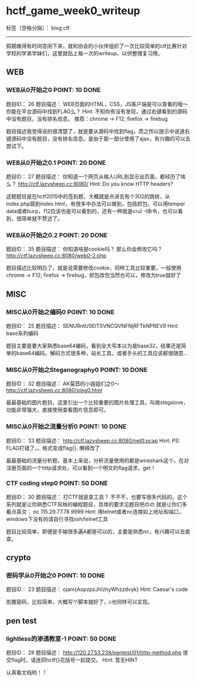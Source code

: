 ﻿# hctf_game_week0_writeup

标签（空格分隔）： blog ctf 

---
假期难得有时间空闲下来，就和协会的小伙伴组织了一次比较简单的ctf比赛针对学校的学弟学妹们，这里就贴上每一次的writeup，以供整理复习用。

<!--more-->

## WEB

###  WEB从0开始之0     POINT: 10 DONE

题目ID： 26
题目描述： WEB页面的HTML，CSS，JS客户端是可以查看的哦～你能在平台源码中找到FLAG么？
Hint: 不知你有没有发现，通过右键看到的源码中没有题目，没有排名信息。
推荐：chrome -> F12; firefox -> firebug

题目描述我觉得说的很清楚了，就是要从源码中找到flag，而之所以提示中说道右键源码中没有题目，没有排名信息，是由于那一部分使用了ajax，有兴趣的可以去尝试下。

###  WEB从0开始之0.1     POINT: 20 DONE

题目ID： 27
题目描述： 你知道一个网页从输入URL到显示出页面，都经历了啥么？
http://ctf.lazysheep.cc:8080/
Hint: Do you know HTTP headers?

这题题目是在hctf2015中的签到题，大概就是点进去有个302的跳转，从index.php跳到index.html，有很多中办法可以做到，包括抓包，可以用temper data或者burp，f12应该也是可以看到的，还有一种就是crul -I命令，也可以看到，很简单就不赘述了。

###  WEB从0开始之0.2     POINT: 20 DONE

题目ID： 35
题目描述： 你知道啥是cookie吗？
那么你会修改它吗？
http://ctf.lazysheep.cc:8080/web0-2.php

题目描述比较明白了，就是说需要修改cookie，同样工具比较重要，一般使用chrome -> F12; firefox -> firebug，抓包改包当然也可以，修改为true就好了

## MISC

###  MISC从0开始之编码0     POINT: 10 DONE

题目ID： 25
题目描述： SENURntUSElTSVNCQVNFNjRFTkNPREV9
Hint: base系列编码

题目主要是要大家熟悉base64编码，看到全大写本以为是base32，结果还是简单的base64编码，解码方式很多种，站长工具，或者手头的工具应该都很随意...

###  MISC从0开始之Steganography0     POINT: 10 DONE

题目ID： 32
题目描述： AK菊苣的小姐姐们之0～
http://ctf.lazysheep.cc:8080/steg0.html

最最基础的图片题目，这里引出一个比较重要的图片处理工具，叫做stegslove，功能非常强大，直接使用查看图片信息即可。

###  MISC从0开始之流量分析0     POINT: 10 DONE

题目ID： 33
题目描述： http://ctf.lazysheep.cc:8080/net0.pcap
Hint: PS: FLAG打错了。。格式变成flag{}..懒得改了

最最基础的流量分析题，基本上来说，分析流量使用的都是wireshark这个，在对注册页面的一个http请求处，可以看到一个明文的flag请求，get！

###  CTF coding step0     POINT: 50 DONE

题目ID： 30
题目描述： 打CTF就是拿工具？ 不不不，也要写很多代码的。这个系列就是让你熟悉CTF风格的编程题目，具体的要求见题目吧のの 就是让你们多看点英文：
nc 115.29.77.78 9999
Hint: 用telnet或者nc连接如上地址和端口，windows下没有的请自行寻找ssh/telnet工具

题目比较简单，即便是手输很多遍A都是可以的，主要是熟悉nc，有兴趣可以去查查。

## crypto

### 密码学从0开始之0     POINT: 10 DONE

题目ID： 23
题目描述： ojam{AopzpzJhlzhyWhzzdvyk}
Hint: Caesar's code

凯撒密码，比较简单，大概写个脚本就好了，c也同样可以实现。

## pen test

###  lightless的渗透教室-1     POINT: 50 DONE

题目ID： 28
题目描述： http://120.27.53.238/pentest/01/http-method.php
提交flag时，请连同hctf{}花括号一起提交。
Hint: 暂无HINT

认真看文档哟！！



